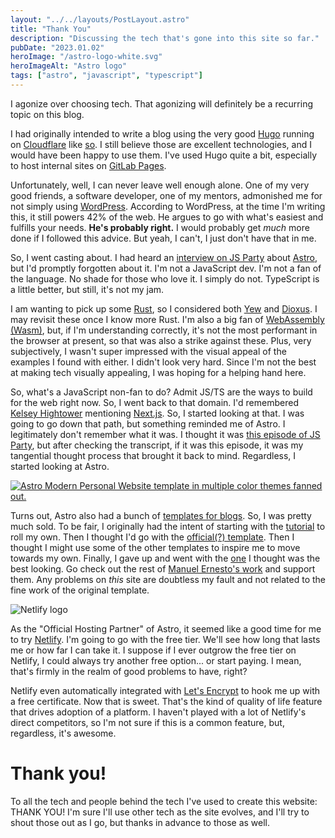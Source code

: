 ```yaml
---
layout: "../../layouts/PostLayout.astro"
title: "Thank You"
description: "Discussing the tech that's gone into this site so far."
pubDate: "2023.01.02"
heroImage: "/astro-logo-white.svg"
heroImageAlt: "Astro logo"
tags: ["astro", "javascript", "typescript"]
---
```


I agonize over choosing tech. That agonizing will definitely be a recurring topic on this blog.

I had originally intended to write a blog using the very good [Hugo](https://gohugo.io/) running on [Cloudflare](https://www.cloudflare.com/) like [so](https://developers.cloudflare.com/pages/framework-guides/deploy-a-hugo-site/). I still believe those are excellent technologies, and I would have been happy to use them. I've used Hugo quite a bit, especially to host internal sites on [GitLab Pages](https://gitlab.com/pages/hugo).

Unfortunately, well, I can never leave well enough alone. One of my very good friends, a software developer, one of my mentors, admonished me for not simply using [WordPress](https://wordpress.com/). According to WordPress, at the time I'm writing this, it still powers 42% of the web. He argues to go with what's easiest and fulfills your needs. **He's probably right.** I would probably get _much_ more done if I followed this advice. But yeah, I can't, I just don't have that in me.

So, I went casting about. I had heard an [interview on JS Party](https://changelog.com/jsparty/238) about [Astro](https://astro.build/), but I'd promptly forgotten about it. I'm not a JavaScript dev. I'm not a fan of the language. No shade for those who love it. I simply do not. TypeScript is a little better, but still, it's not my jam.

I am wanting to pick up some [Rust](https://www.rust-lang.org/), so I considered both [Yew](https://yew.rs/) and [Dioxus](https://dioxuslabs.com/). I may revisit these once I know more Rust. I'm also a big fan of [WebAssembly (Wasm)](https://webassembly.org/), but, if I'm understanding correctly, it's not the most performant in the browser at present, so that was also a strike against these. Plus, very subjectively, I wasn't super impressed with the visual appeal of the examples I found with either. I didn't look very hard. Since I'm not the best at making tech visually appealing, I was hoping for a helping hand here.

So, what's a JavaScript non-fan to do? Admit JS/TS are the ways to build for the web right now. So, I went back to that domain. I'd remembered [Kelsey Hightower](https://twitter.com/kelseyhightower) mentioning [Next.js](https://nextjs.org/). So, I started looking at that. I was going to go down that path, but something reminded me of Astro. I legitimately don't remember what it was. I thought it was [this episode of JS Party](https://changelog.com/jsparty/256), but after checking the transcript, if it was this episode, it was my tangential thought process that brought it back to mind. Regardless, I started looking at Astro.

[<img alt="Astro Modern Personal Website template in multiple color themes fanned out." src="/astro_modern_personal_website.png">](https://github.com/manuelernestog/astro-modern-personal-website)

Turns out, Astro also had a bunch of [templates for blogs](https://astro.build/themes?search=&categories%5B%5D=blog). So, I was pretty much sold. To be fair, I originally had the intent of starting with the [tutorial](https://docs.astro.build/en/tutorial/0-introduction/) to roll my own. Then I thought I'd go with the [official(?) template](https://github.com/withastro/astro/tree/main/examples/blog). Then I thought I might use some of the other templates to inspire me to move towards my own. Finally, I gave up and went with the [one](https://github.com/manuelernestog/astro-modern-personal-website) I thought was the best looking. Go check out the rest of [Manuel Ernesto's work](https://github.com/manuelernestog) and support them. Any problems on _this_ site are doubtless my fault and not related to the fine work of the original template.

<img alt="Netlify logo" src="/Netlify_logo.svg">

As the "Official Hosting Partner" of Astro, it seemed like a good time for me to try [Netlify](https://www.netlify.com/). I'm going to go with the free tier. We'll see how long that lasts me or how far I can take it. I suppose if I ever outgrow the free tier on Netlify, I could always try another free option... or start paying. I mean, that's firmly in the realm of good problems to have, right?

Netlify even automatically integrated with [Let's Encrypt](https://letsencrypt.org/) to hook me up with a free certificate. Now that is sweet. That's the kind of quality of life feature that drives adoption of a platform. I haven't played with a lot of Netlify's direct competitors, so I'm not sure if this is a common feature, but, regardless, it's awesome.

# Thank you!

To all the tech and people behind the tech I've used to create this website: THANK YOU! I'm sure I'll use other tech as the site evolves, and I'll try to shout those out as I go, but thanks in advance to those as well.
